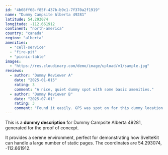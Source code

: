 ```yaml
---
id: "4b08ff68-f85f-437b-b9c1-7f370a2f1919"
name: "Dummy Campsite Alberta 49281"
latitude: 54.293074
longitude: -112.661912
continent: "north-america"
country: "canada"
region: "alberta"
amenities:
  - "cell-service"
  - "fire-pit"
  - "picnic-table"
images:
  - "https://res.cloudinary.com/demo/image/upload/v1/sample.jpg"
reviews:
  - author: "Dummy Reviewer A"
    date: "2025-01-015"
    rating: 3
    comment: "A nice, quiet dummy spot with some basic amenities."
  - author: "Dummy Reviewer B"
    date: "2025-07-01"
    rating: 3
    comment: "Found it easily. GPS was spot on for this dummy location."
---
```


This is a **dummy description** for Dummy Campsite Alberta 49281, generated for the proof of concept.

It provides a serene environment, perfect for demonstrating how SvelteKit can handle a large number of static pages. The coordinates are 54.293074, -112.661912.
